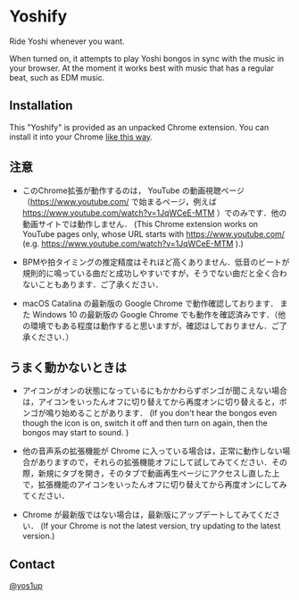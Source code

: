 # Yoshify

Ride Yoshi whenever you want. 

When turned on, it attempts to play Yoshi bongos in sync with the music in your browser. At the moment it works best with music that has a regular beat, such as EDM music.

## Installation
This "Yoshify" is provided as an unpacked Chrome extension. You can install it into your Chrome [like this way](https://webkul.com/blog/how-to-install-the-unpacked-extension-in-chrome/).

## 注意

- このChrome拡張が動作するのは， YouTube の動画視聴ページ （https://www.youtube.com/ で始まるページ，例えば https://www.youtube.com/watch?v=1JqWCeE-MTM ）でのみです．他の動画サイトでは動作しません． (This Chrome extension works on YouTube pages only, whose URL starts with https://www.youtube.com/ (e.g. https://www.youtube.com/watch?v=1JqWCeE-MTM ).)

- BPMや拍タイミングの推定精度はそれほど高くありません．低音のビートが規則的に鳴っている曲だと成功しやすいですが，そうでない曲だと全く合わないこともあります．ご了承ください．

- macOS Catalina の最新版の Google Chrome で動作確認しております． また Windows 10 の最新版の Google Chrome でも動作を確認済みです．（他の環境でもある程度は動作すると思いますが，確認はしておりません．ご了承ください．）

## うまく動かないときは

- アイコンがオンの状態になっているにもかかわらずボンゴが聞こえない場合は，アイコンをいったんオフに切り替えてから再度オンに切り替えると，ボンゴが鳴り始めることがあります． (If you don't hear the bongos even though the icon is on, switch it off and then turn on again, then the bongos may start to sound. )

- 他の音声系の拡張機能が Chrome に入っている場合は，正常に動作しない場合がありますので，それらの拡張機能オフにして試してみてください．その際，新規にタブを開き，そのタブで動画再生ページにアクセスし直した上で，拡張機能のアイコンをいったんオフに切り替えてから再度オンにしてみてください．

- Chrome が最新版ではない場合は，最新版にアップデートしてみてください． (If your Chrome is not the latest version, try updating to the latest version.)

## Contact

[@yos1up](https://twitter.com/yos1up)
